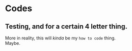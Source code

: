 # Codes
Testing, and for a certain 4 letter thing.
---
More in reality, this will *kinda* be my `how to code` thing. <br>
Maybe.
